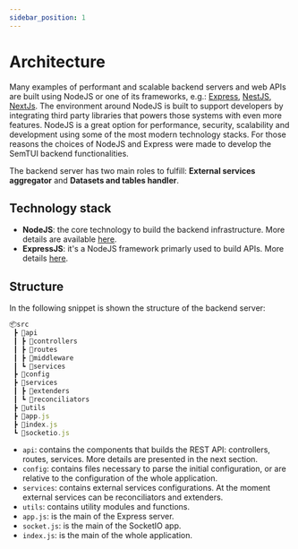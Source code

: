 ```yaml
---
sidebar_position: 1
---
```


# Architecture
Many examples of performant and scalable backend servers and
web APIs are built using NodeJS or one of its frameworks, e.g.: [Express](https://expressjs.com/it/),
[NestJS](https://nestjs.com/), [NextJs](https://nextjs.org/). The environment around NodeJS is built to support developers by integrating third party libraries that powers those systems with
even more features. NodeJS is a great option for performance, security, scalability and development using some of the most modern technology stacks.
For those reasons the choices of NodeJS and Express were made to develop
the SemTUI backend functionalities. 

The backend server has two main roles to fulfill: **External services aggregator** and **Datasets and tables handler**.

## Technology stack
- **NodeJS**: the core technology to build the backend infrastructure. More details are available [here](https://nodejs.org/it/).
- **ExpressJS**: it's a NodeJS framework primarly used to build APIs. More details [here](https://expressjs.com/).

## Structure

In the following snippet is shown the structure of the backend server:

```jsx title="Backend folders and files structure"
📦src
 ┣ 📂api
 ┃ ┣ 📂controllers
 ┃ ┣ 📂routes
 ┃ ┣ 📂middleware
 ┃ ┗ 📂services
 ┣ 📂config
 ┣ 📂services
 ┃ ┣ 📂extenders
 ┃ ┗ 📂reconciliators
 ┣ 📂utils
 ┣ 📜app.js
 ┣ 📜index.js
 ┗ 📜socketio.js
```

- `api`: contains the components that builds the REST API: controllers, routes, services. More details are presented in the next section.
- `config`: contains files necessary to parse the initial configuration, or are relative to the configuration of the whole application.
- `services`: contains external services configurations. At the moment external services can be reconciliators and extenders.
- `utils`: contains utility modules and functions.
- `app.js`: is the main of the Express server.
- `socket.js`: is the main of the SocketIO app.
- `index.js`: is the main of the whole application.

